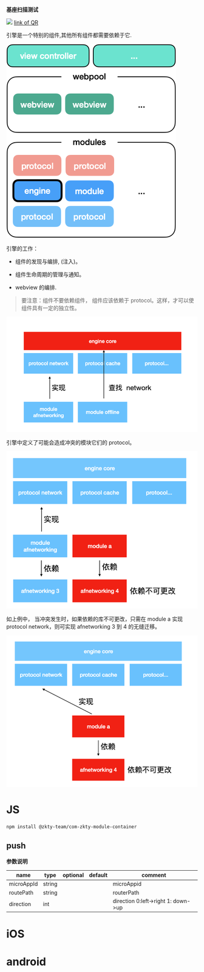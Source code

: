 

**基座扫描测试**
<div id='modulename' style='display:none'>engine</div>
<img id='qrimg' src='https://api.qrserver.com/v1/create-qr-code/?size=150x150&data=http://192.168.44.52:3000/docs/modules/all/dist/ui/index.html'></img>
<a id='qrlink' href="about:none">link of QR</a>

引擎是一个特别的组件,其他所有组件都需要依赖于它.  

![image-20200824162106977](assets/image-20200824162106977.png)





引擎的工作：

- 组件的发现与编排, (注入)。

- 组件生命周期的管理与通知。

- webview 的编排.

  

>  要注意：组件不要依赖组件， 组件应该依赖于 protocol。这样，才可以使组件具有一定的独立性。

![image-20200813142309675](assets/image-20200813142309675.png)



引擎中定义了可能会造成冲突的模块它们的 protocol。

![image-20200813142351469](assets/image-20200813142351469.png)

如上例中， 当冲突发生时，如果依赖的库不可更改，只需在 module a 实现 protocol network，则可实现 afnetworking 3 到 4 的无缝迁移。

![image-20200813142529255](assets/image-20200813142529255.png)

# JS


``` bash
npm install @zkty-team/com-zkty-module-container
```



## push



	
**参数说明**

| name                        | type      | optional | default   | comment  |
| --------------------------- | --------- | -------- | --------- |--------- |
| microAppId | string |  |  |  microAppid |
| routePath | string |  |  |  routerPath |
| direction | int |  |  |  direction 0:left->right    1: down->up |

    

# iOS


# android


